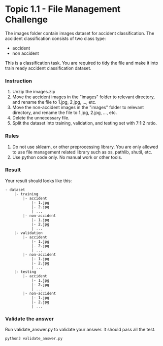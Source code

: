 # Topic 1.1 - File Management Challenge
The images folder contain images dataset for accident classification. The accident classification consists of two class type:
- accident
- non accident

This is a classification task. You are required to tidy the file and make it into train ready accident classification dataset.

### Instruction
1. Unzip the images.zip
2. Move the accident images in the "images" folder to relevant directory, and rename the file to 1.jpg, 2.jpg, ..., etc.
3. Move the non-accident images in the "images" folder to relevant directory, and rename the file to 1.jpg, 2.jpg, ..., etc.
4. Delete the unnecessary file.
5. Split the dataset into training, validation, and testing set with 7:1:2 ratio. 

### Rules  
1. Do not use sklearn, or other preprocessing library. You are only allowed to use file management related library such as os, pathlib, shutil, etc.
2. Use python code only. No manual work or other tools.

### Result
Your result should looks like this:
```
- dataset
    |- training
        |- accident
            |- 1.jpg
            |- 2.jpg
            | ...
        |- non-accident
            |- 1.jpg
            |- 2.jpg
            | ...
    |- validation
        |- accident
            |- 1.jpg
            |- 2.jpg
            | ...
        |- non-accident
            |- 1.jpg
            |- 2.jpg
            | ...
    |- testing
        |- accident
            |- 1.jpg
            |- 2.jpg
            | ...
        |- non-accident
            |- 1.jpg
            |- 2.jpg
            | ...
```

### Validate the answer
Run validate_answer.py to validate your answer. It should pass all the test.

```python
python3 validate_answer.py
```